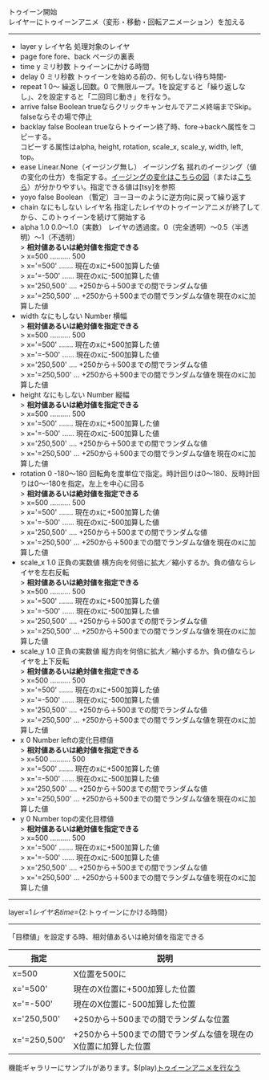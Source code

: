 トゥイーン開始  
レイヤーにトゥイーンアニメ（変形・移動・回転アニメーション）を加える

***
- layer	y		レイヤ名	処理対象のレイヤ
- page		fore	fore、back	ページの裏表
- time	y		ミリ秒数	トゥイーンにかける時間
- delay		0	ミリ秒数	トゥイーンを始める前の、何もしない待ち時間- 
- repeat		1	0〜	繰返し回数。0 で無限ループ。1を設定すると「繰り返しなし」、2を設定すると「二回同じ動き」を行なう。
- arrive		false	Boolean	trueならクリックキャンセルでアニメ終端までSkip。falseならその場で停止
- backlay		false	Boolean	trueならトゥイーン終了時、fore→backへ属性をコピーする。<br/>コピーする属性はalpha, height, rotation, scale_x, scale_y, width, left, top。
- ease		Linear.None（イージング無し）	イージング名	揺れのイージング（値の変化の仕方）を指定する。[イージングの変化はこちらの図](https://createjs.com/demos/tweenjs/tween_sparktable)（または[こちら](https://sole.github.io/tween.js/examples/03_graphs.html)）が分かりやすい。指定できる値は[tsy]を参照
- yoyo		false	Boolean	（暫定）ヨーヨーのように逆方向に戻って繰り返す
- chain		なにもしない	レイヤ名	指定したレイヤのトゥイーンアニメが終了してから、このトゥイーンを続けて開始する
- alpha		1.0	0.0〜1.0（実数）	レイヤの透過度。0（完全透明）〜0.5（半透明）〜1（不透明）<br/>> **相対値あるいは絶対値を指定できる**<br/>> x=500 .......... 500<br/>> x='=500' ....... 現在のxに+500加算した値<br/>> x='=-500' ...... 現在のxに-500加算した値<br/>> x='250,500' .... +250から＋500までの間でランダムな値<br/>> x='=250,500' ... +250から＋500までの間でランダムな値を現在のxに加算した値
- width		なにもしない	Number	横幅<br/>> **相対値あるいは絶対値を指定できる**<br/>> x=500 .......... 500<br/>> x='=500' ....... 現在のxに+500加算した値<br/>> x='=-500' ...... 現在のxに-500加算した値<br/>> x='250,500' .... +250から＋500までの間でランダムな値<br/>> x='=250,500' ... +250から＋500までの間でランダムな値を現在のxに加算した値
- height		なにもしない	Number	縦幅<br/>> **相対値あるいは絶対値を指定できる**<br/>> x=500 .......... 500<br/>> x='=500' ....... 現在のxに+500加算した値<br/>> x='=-500' ...... 現在のxに-500加算した値<br/>> x='250,500' .... +250から＋500までの間でランダムな値<br/>> x='=250,500' ... +250から＋500までの間でランダムな値を現在のxに加算した値
- rotation		0	-180〜180	回転角を度単位で指定。時計回りは0～180、反時計回りは0～-180を指定。左上を中心に回る<br/>> **相対値あるいは絶対値を指定できる**<br/>> x=500 .......... 500<br/>> x='=500' ....... 現在のxに+500加算した値<br/>> x='=-500' ...... 現在のxに-500加算した値<br/>> x='250,500' .... +250から＋500までの間でランダムな値<br/>> x='=250,500' ... +250から＋500までの間でランダムな値を現在のxに加算した値
- scale_x		1.0	正負の実数値	横方向を何倍に拡大／縮小するか。負の値ならレイヤを左右反転<br/>> **相対値あるいは絶対値を指定できる**<br/>> x=500 .......... 500<br/>> x='=500' ....... 現在のxに+500加算した値<br/>> x='=-500' ...... 現在のxに-500加算した値<br/>> x='250,500' .... +250から＋500までの間でランダムな値<br/>> x='=250,500' ... +250から＋500までの間でランダムな値を現在のxに加算した値
- scale_y		1.0	正負の実数値	縦方向を何倍に拡大／縮小するか。負の値ならレイヤを上下反転<br/>> **相対値あるいは絶対値を指定できる**<br/>> x=500 .......... 500<br/>> x='=500' ....... 現在のxに+500加算した値<br/>> x='=-500' ...... 現在のxに-500加算した値<br/>> x='250,500' .... +250から＋500までの間でランダムな値<br/>> x='=250,500' ... +250から＋500までの間でランダムな値を現在のxに加算した値
- x		0	Number	leftの変化目標値<br/>> **相対値あるいは絶対値を指定できる**<br/>> x=500 .......... 500<br/>> x='=500' ....... 現在のxに+500加算した値<br/>> x='=-500' ...... 現在のxに-500加算した値<br/>> x='250,500' .... +250から＋500までの間でランダムな値<br/>> x='=250,500' ... +250から＋500までの間でランダムな値を現在のxに加算した値
- y		0	Number	topの変化目標値<br/>> **相対値あるいは絶対値を指定できる**<br/>> x=500 .......... 500<br/>> x='=500' ....... 現在のxに+500加算した値<br/>> x='=-500' ...... 現在のxに-500加算した値<br/>> x='250,500' .... +250から＋500までの間でランダムな値<br/>> x='=250,500' ... +250から＋500までの間でランダムな値を現在のxに加算した値

***
layer=${1{{レイヤ名}}} time=${2:トゥイーンにかける時間}

***
「目標値」を設定する時、相対値あるいは絶対値を指定できる

| 指定			 | 説明	|
--|--
| x=500			| X位置を500に |
| x='=500'		| 現在のX位置に+500加算した位置 |
| x='=-500'		| 現在のX位置に-500加算した位置 |
| x='250,500'	| +250から＋500までの間でランダムな位置 |
| x='=250,500'	| +250から＋500までの間でランダムな値を現在のX位置に加算した位置 |


機能ギャラリーにサンプルがあります。$(play)[トゥイーンアニメを行なう](https://famibee.github.io/SKYNovel_gallery/?cur=tag_tsy)
